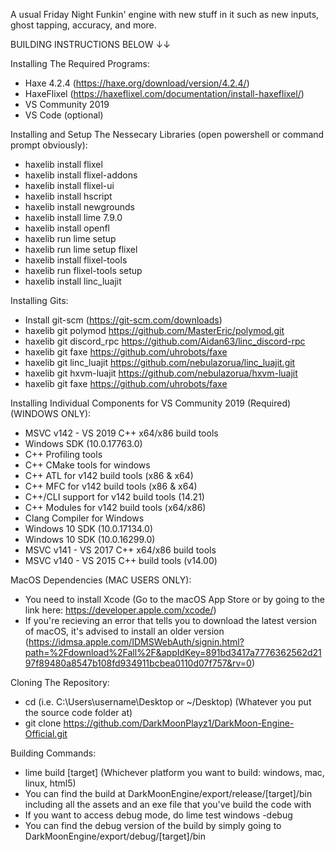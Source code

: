 A usual Friday Night Funkin' engine with new stuff in it such as new inputs, ghost tapping, accuracy, and more.


BUILDING INSTRUCTIONS BELOW ↓↓

Installing The Required Programs:
- Haxe 4.2.4 (https://haxe.org/download/version/4.2.4/)
- HaxeFlixel (https://haxeflixel.com/documentation/install-haxeflixel/)
- VS Community 2019
- VS Code (optional)

Installing and Setup The Nessecary Libraries (open powershell or command prompt obviously):
- haxelib install flixel
- haxelib install flixel-addons
- haxelib install flixel-ui
- haxelib install hscript
- haxelib install newgrounds
- haxelib install lime 7.9.0
- haxelib install openfl
- haxelib run lime setup
- haxelib run lime setup flixel
- haxelib install flixel-tools
- haxelib run flixel-tools setup
- haxelib install linc_luajit

Installing Gits:
- Install git-scm (https://git-scm.com/downloads) 
- haxelib git polymod https://github.com/MasterEric/polymod.git
- haxelib git discord_rpc https://github.com/Aidan63/linc_discord-rpc
- haxelib git faxe https://github.com/uhrobots/faxe
- haxelib git linc_luajit https://github.com/nebulazorua/linc_luajit.git
- haxelib git hxvm-luajit https://github.com/nebulazorua/hxvm-luajit
- haxelib git faxe https://github.com/uhrobots/faxe

Installing Individual Components for VS Community 2019 (Required) (WINDOWS ONLY):
- MSVC v142 - VS 2019 C++ x64/x86 build tools
- Windows SDK (10.0.17763.0)
- C++ Profiling tools
- C++ CMake tools for windows
- C++ ATL for v142 build tools (x86 & x64)
- C++ MFC for v142 build tools (x86 & x64)
- C++/CLI support for v142 build tools (14.21)
- C++ Modules for v142 build tools (x64/x86)
- Clang Compiler for Windows
- Windows 10 SDK (10.0.17134.0)
- Windows 10 SDK (10.0.16299.0)
- MSVC v141 - VS 2017 C++ x64/x86 build tools
- MSVC v140 - VS 2015 C++ build tools (v14.00)

MacOS Dependencies (MAC USERS ONLY):
- You need to install Xcode (Go to the macOS App Store or by going to the link here: https://developer.apple.com/xcode/)
- If you're recieving an error that tells you to download the latest version of macOS, it's advised to install an older version (https://idmsa.apple.com/IDMSWebAuth/signin.html?path=%2Fdownload%2Fall%2F&appIdKey=891bd3417a7776362562d2197f89480a8547b108fd934911bcbea0110d07f757&rv=0)

Cloning The Repository:
- cd (i.e. C:\Users\username\Desktop or ~/Desktop) (Whatever you put the source code folder at)
- git clone https://github.com/DarkMoonPlayz1/DarkMoon-Engine-Official.git

Building Commands:
- lime build [target] (Whichever platform you want to build: windows, mac, linux, html5)
- You can find the build at DarkMoonEngine/export/release/[target]/bin including all the assets and an exe file that you've build the code with
- If you want to access debug mode, do lime test windows -debug
- You can find the debug version of the build by simply going to DarkMoonEngine/export/debug/[target]/bin
